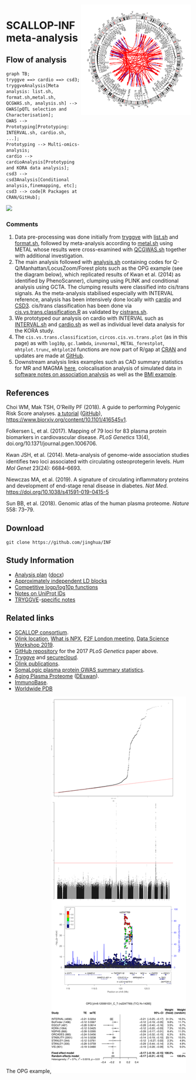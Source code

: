 <img src="doc/INF1.circlize.png" width="300" height="300" align="right">

# SCALLOP-INF meta-analysis

## Flow of analysis

```mermaid
graph TB;
tryggve ==> cardio ==> csd3;
tryggveAnalysis[Meta analysis: list.sh, format.sh,metal.sh, QCGWAS.sh, analysis.sh] --> GWAS[pQTL selection and Characterisation];
GWAS --> Prototyping[Prototyping: INTERVAL.sh, cardio.sh, ...];
Prototyping --> Multi-omics-analysis;
cardio --> cardioAnalysis[Prototyping and KORA data analysis];
csd3 --> csd3Analysis[Conditional analysis,finemapping, etc];
csd3 --> code[R Packages at CRAN/GitHub]; 
```

![](https://tinyurl.com/y6g4t8fm)

### Comments

1. Data pre-processing was done initially from [tryggve](tryggve) with [list.sh](tryggve/list.sh) and [format.sh](tryggve/format.sh), followed by meta-analysis according to [metal.sh](tryggve/metal.sh) using METAL whose results were cross-examined with [QCGWAS.sh](tryggve/QCGWAS.sh) together with additional investigation.
2. The main analysis followed with [analysis.sh](tryggve/analysis.sh) containing codes for Q-Q/Manhattan/LocusZoom/Forest plots such as the OPG example (see the diagram below), which replicated results of Kwan et al. (2014) as identified by PhenoScanner), clumping using PLINK and conditional analysis using GCTA. The clumping results were classified into cis/trans signals. As the meta-analysis stabilised especially with INTERVAL reference, analysis has been intensively done locally with [cardio](cardio) and [CSD3](csd3). cis/trans classification has been done via [cis.vs.trans.classification.R](cardio/cis.vs.trans.classification.R) as validated by [cistrans.sh](cardio/cistrans.sh).
3. We prototyped our analysis on cardio with INTERVAL such as [INTERVAL.sh](tryggve/INTERVAL.sh) and [cardio.sh](cardio/cardio.sh) as well as individual level data analysis for the KORA study.
4. The `cis.vs.trans.classification`, `circos.cis.vs.trans.plot` (as in this page) as with `log10p`, `gc.lambda`, `invnormal`, `METAL_forestplot`, `mhtplot.trunc`, `mhtplot2d` functions are now part of R/gap at [CRAN](https://CRAN.R-project.org/package=gap) and updates are made at [GitHub](https://github.com/jinghuazhao/R/).
5. Downstream analysis links examples such as CAD summary statistics for MR and MAGMA [here](https://jinghuazhao.github.io/Omics-analysis/CAD/), colocalisation analysis of simulated data in [software notes on association analysis](https://jinghuazhao.github.io/software-notes/AA.html) as well as the [BMI example](https://jinghuazhao.github.io/Omics-analysis/BMI/).

## References

Choi WM, Mak TSH, O’Reilly PF (2018). A guide to performing Polygenic Risk Score analyses. [a tutorial](https://choishingwan.github.io/PRS-Tutorial/) ([GitHub](https://github.com/choishingwan/PRSice)),
https://www.biorxiv.org/content/10.1101/416545v1.

Folkersen L, et al. (2017). Mapping of 79 loci for 83 plasma protein biomarkers in cardiovascular disease. *PLoS Genetics* 13(4), doi.org/10.1371/journal.pgen.1006706.

Kwan JSH, et al. (2014). Meta-analysis of genome-wide association studies identiﬁes two loci associated with circulating osteoprotegerin levels. *Hum Mol Genet* 23(24): 6684–6693.

Niewczas MA, et al. (2019). A signature of circulating inflammatory proteins and development of end-stage renal disease in diabetes. *Nat Med*. https://doi.org/10.1038/s41591-019-0415-5

Sun BB, et al. (2018). Genomic atlas of the human plasma proteome. *Nature* 558: 73–79.

## Download

```{bash}
git clone https://github.com/jinghua/INF
```

## Study Information

* [Analysis plan](doc/SCALLOP_INF1_analysis_plan.md) ([docx](doc/SCALLOP_INF1_analysis_plan.docx))
* [Approximately independent LD blocks](doc/aild.md)
* [Competitive logp/log10p functions](doc/logplog10p.md)
* [Notes on UniProt IDs](doc/uniprot.md)
* [TRYGGVE](https://neic.no/tryggve/)-[specific notes](tryggve/tryggve.md)

## Related links

* [SCALLOP consortium](http://www.scallop-consortium.com/).
* [Olink location](https://www.olink.com/scallop/), [What is NPX](https://www.olink.com/question/what-is-npx/), [F2F London meeting](https://www.olink.com/scallop-f2f-2019/), [Data Science Workshop 2019](https://www.olink.com/data-science-workshop-2019/).
* [GitHub repository](https://github.com/lassefolkersen/scallop) for the 2017 *PLoS Genetics* paper above.
* [Tryggve](https://neic.no/tryggve/) and [securecloud](https://secureremote.dtu.dk/vpn/index.html).
* [Olink publications](https://www.olink.com/data-you-can-trust/publications/).
* [SomaLogic plasma protein GWAS summary statistics](http://www.phpc.cam.ac.uk/ceu/proteins).
* [Aging Plasma Proteome](https://twc-stanford.shinyapps.io/aging_plasma_proteome/) ([DEswan](https://github.com/lehallib/DEswan)).
* [ImmunoBase](https://genetics.opentargets.org/immunobase).
* [Worldwide PDB](http://www.wwpdb.org/)

The OPG example,<img src="doc/OPG-qmlf.png">
